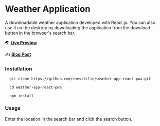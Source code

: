 # Weather Application

A downloadable weather application developed with React.js. You can also use it on the desktop by downloading the application from the download button in the browser's search bar.

🌏 **[Live Preview](https://enesskilic.github.io/weather-app-react-pwa/)**

✍ **[Blog Post](https://dev.to/enesskilic/weather-app-react-pwa-ajg)**

### Installation

```
  git clone https://github.com/enesskilic/weather-app-react-pwa.git
  
  cd weather-app-react-pwa
  
  npm install
```

### Usage
Enter the location in the search bar and click the search button.
